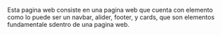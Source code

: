 Esta pagina web consiste en una pagina web que cuenta con elemento como lo puede ser un navbar, alider, footer, y cards, que son elementos fundamentale sdentro de una pagina web.
